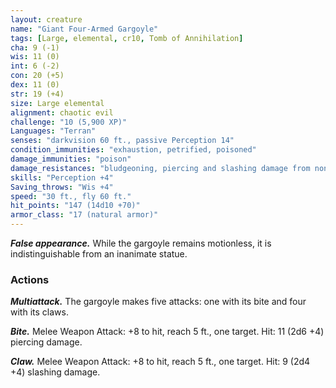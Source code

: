 ```yaml
---
layout: creature
name: "Giant Four-Armed Gargoyle"
tags: [Large, elemental, cr10, Tomb of Annihilation]
cha: 9 (-1)
wis: 11 (0)
int: 6 (-2)
con: 20 (+5)
dex: 11 (0)
str: 19 (+4)
size: Large elemental
alignment: chaotic evil
challenge: "10 (5,900 XP)"
Languages: "Terran"
senses: "darkvision 60 ft., passive Perception 14"
condition_immunities: "exhaustion, petrified, poisoned"
damage_immunities: "poison"
damage_resistances: "bludgeoning, piercing and slashing damage from nonmagical attacks not made with adamantine weapons"
skills: "Perception +4"
Saving_throws: "Wis +4"
speed: "30 ft., fly 60 ft."
hit_points: "147 (14d10 +70)"
armor_class: "17 (natural armor)"
---
```


***False appearance.*** While the gargoyle remains motionless, it is indistinguishable from an inanimate statue.

### Actions

***Multiattack.*** The gargoyle makes five attacks: one with its bite and four with its claws.

***Bite.*** Melee Weapon Attack: +8 to hit, reach 5 ft., one target. Hit: 11 (2d6 +4) piercing damage.

***Claw.*** Melee Weapon Attack: +8 to hit, reach 5 ft., one target. Hit: 9 (2d4 +4) slashing damage.
